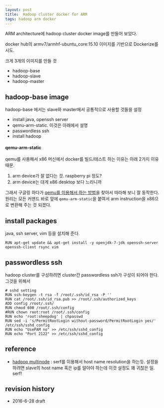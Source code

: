 ```yaml
---
layout: post
title:  Hadoop cluster docker for ARM
tags: hadoop arm docker
---
```


ARM architecture에 hadoop cluster docker image를 만들어 보았다.

docker hub의 armv7/armhf-ubuntu_core:15.10  이미지를 기반으로 Dockerize를 시도.

크게 3개의 이미지를 만들 것
- hadoop-base 
- hadoop-slave
- hadoop-master




## hadoop-base image


hadoop-base 에서는 slave와 master에서 공통적으로 사용할 것들을 설정
* install java, openssh server
* qemu-arm-static. 이것은 아래에서 설명
* passwordless ssh
* install hadoop


#### qemu-arm-static

qemu를 사용해서 x86 머신에서 docker를 빌드/테스트 하는 이유는 아래 2가지 이유 때문.

1. arm device가 잘 없다는 것. raspberry pi 정도?
1. arm device는 대게 x86 desktop 보다 느리니까

그래서 구글링 하다가 [qemu를 이용해서 하는 방법](https://resin.io/blog/building-arm-containers-on-any-x86-machine-even-dockerhub/)을 찾아서 따라해 보니 잘 동작한다. 원리는 모든 커맨드 바로 앞에 `qemu-arm-static`을 붙여서 arm instruction을 x86으로 변환해 주는 것 되겠다.

## install packages


java, ssh server, vim 등을 설치해 준다.


```
RUN apt-get update && apt-get install -y openjdk-7-jdk openssh-server openssh-client rsync vim

```

## passwordless ssh

hadoop cluster를 구성하려면 cluster간 passwordless ssh가 구성이 되어야 한다. 그것을 위해서 

```
# sshd setting
RUN ssh-keygen -t rsa -f /root/.ssh/id_rsa -P ''
RUN cat /root/.ssh/id_rsa.pub >> /root/.ssh/authorized_keys
ADD config /root/.ssh/
RUN chmod 600 /root/.ssh/config
#RUN chown root:root /root/.ssh/config  
RUN echo 'root:sheepdog' | chpasswd
RUN sed -i 's/PermitRootLogin without-password/PermitRootLogin yes/' /etc/ssh/sshd_config
RUN echo "UsePAM no" >> /etc/ssh/sshd_config
RUN echo "Port 2122" >> /etc/ssh/sshd_config

```

## reference
-  [hadoop multinode](https://github.com/alvinhenrick/hadoop-mutinode) : serf를 이용해서 host name resolution을 하는듯. 설정을 하려면 slave의 host name 혹은 ip를 알아야 하는데 이것 설정도 꽤 귀찮은 일. serf!


## revision history
* 2016-6-28 draft



